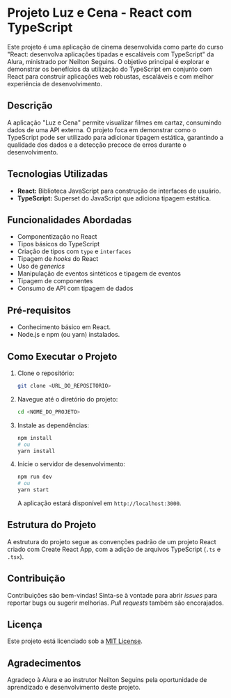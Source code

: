 # Projeto Luz e Cena - React com TypeScript

Este projeto é uma aplicação de cinema desenvolvida como parte do curso "React: desenvolva aplicações tipadas e escaláveis com TypeScript" da Alura, ministrado por Neilton Seguins. O objetivo principal é explorar e demonstrar os benefícios da utilização do TypeScript em conjunto com React para construir aplicações web robustas, escaláveis e com melhor experiência de desenvolvimento.

## Descrição

A aplicação "Luz e Cena" permite visualizar filmes em cartaz, consumindo dados de uma API externa. O projeto foca em demonstrar como o TypeScript pode ser utilizado para adicionar tipagem estática, garantindo a qualidade dos dados e a detecção precoce de erros durante o desenvolvimento.

## Tecnologias Utilizadas

*   **React:** Biblioteca JavaScript para construção de interfaces de usuário.
*   **TypeScript:** Superset do JavaScript que adiciona tipagem estática.

## Funcionalidades Abordadas

*   Componentização no React
*   Tipos básicos do TypeScript
*   Criação de tipos com `type` e `interfaces`
*   Tipagem de *hooks* do React
*   Uso de *generics*
*   Manipulação de eventos sintéticos e tipagem de eventos
*   Tipagem de componentes
*   Consumo de API com tipagem de dados

## Pré-requisitos

*   Conhecimento básico em React.
*   Node.js e npm (ou yarn) instalados.

## Como Executar o Projeto

1.  Clone o repositório:

    ```bash
    git clone <URL_DO_REPOSITÓRIO>
    ```

2.  Navegue até o diretório do projeto:

    ```bash
    cd <NOME_DO_PROJETO>
    ```

3.  Instale as dependências:

    ```bash
    npm install
    # ou
    yarn install
    ```

4.  Inicie o servidor de desenvolvimento:

    ```bash
    npm run dev
    # ou
    yarn start
    ```

    A aplicação estará disponível em `http://localhost:3000`.

## Estrutura do Projeto

A estrutura do projeto segue as convenções padrão de um projeto React criado com Create React App, com a adição de arquivos TypeScript (`.ts` e `.tsx`).

## Contribuição

Contribuições são bem-vindas! Sinta-se à vontade para abrir *issues* para reportar bugs ou sugerir melhorias. *Pull requests* também são encorajados.

## Licença

Este projeto está licenciado sob a [MIT License](LICENSE).

## Agradecimentos

Agradeço à Alura e ao instrutor Neilton Seguins pela oportunidade de aprendizado e desenvolvimento deste projeto.

